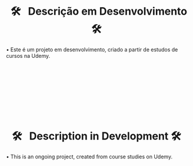 <h1 align="center">🛠 &nbsp; Descrição em Desenvolvimento 🛠 &nbsp;</h1>
<p align="left">  </p>

• Este é um projeto em desenvolvimento, criado a partir de estudos de cursos na Udemy.

<br><br><br><br><br><br><br><br>

<h1 align="center">🛠 &nbsp; Description in Development 🛠 &nbsp;</h1>
<p align="left">  </p>

• This is an ongoing project, created from course studies on Udemy.
